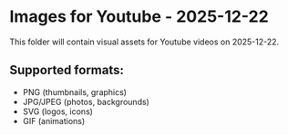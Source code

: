 # Images for Youtube - 2025-12-22

This folder will contain visual assets for Youtube videos on 2025-12-22.

## Supported formats:
- PNG (thumbnails, graphics)
- JPG/JPEG (photos, backgrounds)
- SVG (logos, icons)
- GIF (animations)
